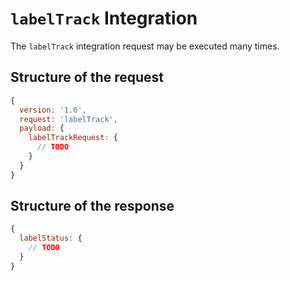 # `labelTrack` Integration
The `labelTrack` integration request may be executed many times.

## Structure of the request
```js
{
  version: '1.0',
  request: 'labelTrack',
  payload: {
    labelTrackRequest: {
      // TODO
    }
  }
}
```

## Structure of the response
```js
{
  labelStatus: {
    // TODO
  }
}
```